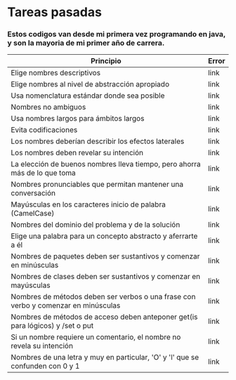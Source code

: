 # Tareas pasadas 
### Estos codigos van desde mi primera vez programando en java, y son la mayoria de mi primer año de carrera.

| Principio | Error |
| --- | --- |
| Elige nombres descriptivos | link |
| Elige nombres al nivel de abstracción apropiado	| link |
| Usa nomenclatura estándar donde sea posible	| link |
| Nombres no ambiguos	| link |
| Usa nombres largos para ámbitos largos	| link |
| Evita codificaciones	| link  |
| Los nombres deberían describir los efectos laterales	| link |
| Los nombres deben revelar su intención | link |
| La elección de buenos nombres lleva tiempo, pero ahorra más de lo que toma | link |
| Nombres pronunciables que permitan mantener una conversación	| link |
| Mayúsculas en los caracteres inicio de palabra (CamelCase)	| link |
| Nombres del dominio del problema y de la solución	| link |
| Elige una palabra para un concepto abstracto y aferrarte a él	| link |
| Nombres de paquetes deben ser sustantivos y comenzar en minúsculas	| link |
| Nombres de clases deben ser sustantivos y comenzar en mayúsculas	| link |
| Nombres de métodos deben ser verbos o una frase con verbo y comenzar en minúsculas	| link |
| Nombres de métodos de acceso deben anteponer get(is para lógicos) y /set o put	| link |
| Si un nombre requiere un comentario, el nombre no revela su intención	| link |
| Nombres de una letra y muy en particular, 'O' y 'l' que se confunden con 0 y 1	| link |
